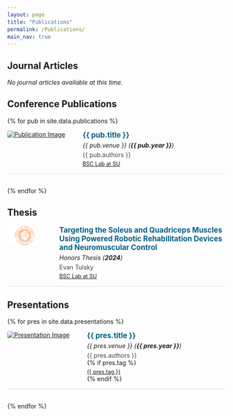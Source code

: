 ```yaml
---
layout: page
title: "Publications"
permalink: /Publications/
main_nav: true
---
```


<style>
.pub-entry {
  display: flex;
  align-items: flex-start;
  margin-bottom: 30px;
  border-bottom: 1px solid #ddd;
  padding-bottom: 15px;
}

.pub-thumb {
  width: 80px;
  height: auto;
  max-height: 100px;
  margin-right: 40px;
  border-radius: 4px;
  object-fit: contain;
}

.pub-details {
  flex: 1;
}

.pub-title {
  font-size: 1.2em;
  font-weight: bold;
  color: #005f83;
  text-decoration: none;
}

.pub-title:hover {
  text-decoration: underline;
}

.pub-meta {
  font-style: italic;
  margin-top: 5px;
}

.pub-authors {
  margin-top: 5px;
  color: #444;
}

.pub-year-inst {
  margin-top: 5px;
  font-size: 0.9em;
  color: #666;
}
</style>

## Journal Articles
<p><em>No journal articles available at this time.</em></p>

## Conference Publications

{% for pub in site.data.publications %}
<div class="pub-entry">
  <a href="{{ pub.link }}" target="_blank">
    <img src="{{ pub.img }}" alt="Publication Image" class="pub-thumb">
  </a>
  <div class="pub-details">
    <a href="{{ pub.link }}" class="pub-title" target="_blank">{{ pub.title }}</a>
    <div class="pub-meta">{{ pub.venue }} (<strong>{{ pub.year }}</strong>)</div>
    <div class="pub-authors">{{ pub.authors }}</div>
    <div class="pub-year-inst"><a href="/tags/bsc-lab-at-su">BSC Lab at SU</a></div>
  </div>
</div>
{% endfor %}

## Thesis

<div class="pub-entry">
  <a href="https://evantulsky.netlify.app/papers/awards/2024/05/20/thesis" target="_blank">
    <img src="/assets/publications/thesis2024.png" alt="Honors Thesis" class="pub-thumb">
  </a>
  <div class="pub-details">
    <a href="https://evantulsky.netlify.app/papers/awards/2024/05/20/thesis" class="pub-title" target="_blank">
      Targeting the Soleus and Quadriceps Muscles Using Powered Robotic Rehabilitation Devices and Neuromuscular Control
    </a>
    <div class="pub-meta">Honors Thesis (<strong>2024</strong>)</div>
    <div class="pub-authors">Evan Tulsky</div>
    <div class="pub-year-inst"><a href="/tags/bsc-lab-at-su">BSC Lab at SU</a></div>
  </div>
</div>

## Presentations

{% for pres in site.data.presentations %}
<div class="pub-entry">
  <a href="{{ pres.link }}" target="_blank">
    <img src="{{ pres.img }}" alt="Presentation Image" class="pub-thumb">
  </a>
  <div class="pub-details">
    <a href="{{ pres.link }}" class="pub-title" target="_blank">{{ pres.title }}</a>
    <div class="pub-meta">{{ pres.venue }} (<strong>{{ pres.year }}</strong>)</div>
    <div class="pub-authors">{{ pres.authors }}</div>
    {% if pres.tag %}
    <div class="pub-year-inst"><a href="/tags/{{ pres.tag | slugify }}">{{ pres.tag }}</a></div>
    {% endif %}
  </div>
</div>
{% endfor %}

